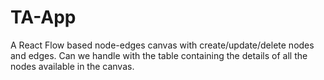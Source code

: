 # TA-App
A React Flow based node-edges canvas with create/update/delete nodes and edges. Can we handle with the table containing the details of all the nodes available in the canvas.
